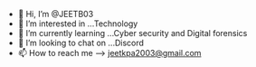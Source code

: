 - 👋 Hi, I’m @JEETB03
- 👀 I’m interested in ...Technology
- 🌱 I’m currently learning ...Cyber security and Digital forensics
- 💞️ I’m looking to chat on ...Discord
- 📫 How to reach me --> jeetkpa2003@gmail.com


<!---
JEETB03/JEETB03 is a ✨ special ✨ repository because its `README.md` (this file) appears on your GitHub profile.
You can click the Preview link to take a look at your changes.
--->
